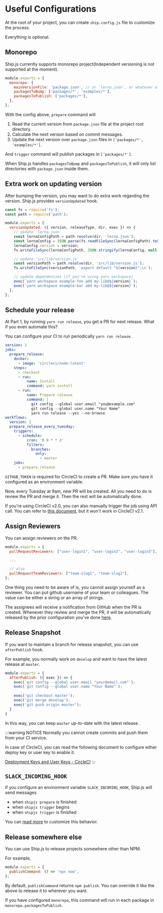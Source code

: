 # Useful Configurations

At the root of your project, you can create `ship.config.js` file to customize the process.

Everything is optional.

## Monorepo

Ship.js currently supports monorepo project(Independent versioning is not supported at the moment).

```js
module.exports = {
  monorepo: {
    mainVersionFile: 'package.json', // or `lerna.json`, or whatever a json file you can read the latest `version` from.
    packagesToBump: ['packages/*', 'examples/*'],
    packagesToPublish: ['packages/*'],
  },
};
```

With the config above, `prepare` command will

1. Read the current version from `package.json` file at the project root directory.
2. Calculate the next version based on commit messages.
3. Update the next version over `package.json` files in `['packages/*', 'examples/*']`.

And `trigger` command will publish packages in `['packages/*']`.

When Ship.js handles `packagesToBump` and `packagesToPublish`, it will only list directories with `package.json` inside them.

## Extra work on updating version

After bumping the version, you may want to do extra work regarding the version. Ship.js provides `versionUpdated` hook.

```js
const fs = require('fs');
const path = require('path');

module.exports = {
  versionUpdated: ({ version, releaseType, dir, exec }) => {
    // update `lerna.json`
    const lernaConfigPath = path.resolve(dir, 'lerna.json');
    const lernaConfig = JSON.parse(fs.readFileSync(lernaConfigPath).toString());
    lernaConfig.version = version;
    fs.writeFileSync(lernaConfigPath, JSON.stringify(lernaConfig, null, 2));

    // update `src/lib/version.js`
    const versionPath = path.resolve(dir, 'src/lib/version.js');
    fs.writeFileSync(versionPath, `export default "${version}";\n`);

    // update dependencies (if you're using yarn workspace)
    exec(`yarn workspace example-foo add my-lib@${version}`);
    exec(`yarn workspace example-bar add my-lib@${version}`);
  },
};
```

## Schedule your release

At Part 1, by running `yarn run release`, you get a PR for next release. What if you even automate this?

You can configure your CI to run periodically `yarn run release`.

```yml
version: 2
jobs:
  prepare_release:
    docker:
      - image: 'circleci/node:latest'
    steps:
      - checkout
      - run:
          name: Install
          command: yarn install
      - run:
          name: Prepare release
          command: |
            git config --global user.email "you@example.com"
            git config --global user.name "Your Name"
            yarn run release --yes --no-browse
workflows:
  version: 2
  prepare_release_every_tuesday:
    triggers:
      - schedule:
          cron: '0 9 * * 2'
          filters:
            branches:
              only:
                - master
    jobs:
      - prepare_release
```

`GITHUB_TOKEN` is required for CircleCI to create a PR. Make sure you have it configured as an environment variable.

Now, every Tuesday at 9am, new PR will be created. All you need to do is review the PR and merge it. Then the rest will be automatically done.

If you're using CircleCI v2.0, you can also manually trigger the job using API call. You can refer to [this document](https://circleci.com/docs/2.0/api-job-trigger/), but it won't work in CircleCI v2.1.

## Assign Reviewers

You can assign reviewers on the PR.

```js
module.exports = {
  pullRequestReviewers: ["user-login1", "user-login2", "user-login3"],

  ...

  // also
  pullRequestTeamReviewers: ["team-slug1", "team-slug2"],
};
```

One thing you need to be aware of is, you cannot assign yourself as a reviewer. You can put github username of your team or colleagues. The value can be either a string or an array of strings.

The assignees will receive a notification from GitHub when the PR is created. Whenever they review and merge the PR, it will be automatically released by the prior configuration you've done [here](../guide/getting-started.html#automate-part-3-trigger).

## Release Snapshot

If you want to maintain a branch for release snapshot, you can use `afterPublish` hook.

For example, you normally work on `develop` and want to have the latest release at `master`.

```js
module.exports = {
  afterPublish: ({ exec }) => {
    exec(`git config --global user.email "your@email.com"`);
    exec(`git config --global user.name "Your Name"`);
    
    exec('git checkout master');
    exec('git merge develop');
    exec('git push origin master');
  }
}
```

In this way, you can keep `master` up-to-date with the latest release.

:::warning NOTICE
Normally you cannot create commits and push them from your CI service.

In case of CircleCI, you can read the following document to configure either deploy key or user key to enable it.

[Deployment Keys and User Keys - CircleCI](https://circleci.com/docs/2.0/gh-bb-integration/#deployment-keys-and-user-keys)
:::


## `SLACK_INCOMING_HOOK`

If you configure an environment variable `SLACK_INCOMING_HOOK`, Ship.js will send messages

- when `shipjs prepare` is finished
- when `shipjs trigger` begins
- when `shipjs trigger` is finished

You can [read more](../reference/all-config.html#messaging-to-slack) to customize this behavior.

## Release somewhere else

You can use Ship.js to release projects somewhere other than NPM.

For example,

```js
module.exports = {
  publishCommand: () => 'npx now',
};
```

By default, `publishCommand` returns `npm publish`. You can override it like the above to release it to wherever you want.

If you have configured `monorepo`, this command will run in each package in `monorepo.packagesToPublish`.
